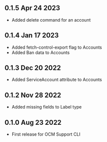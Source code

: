 
## 0.1.5 Apr 24 2023
- Added delete command for an account

## 0.1.4 Jan 17 2023
- Added fetch-control-export flag to Accounts
- Added Ban data to Accounts


## 0.1.3 Dec 20 2022
- Added ServiceAccount attribute to Accounts


## 0.1.2 Nov 28 2022

- Added missing fields to Label type 


## 0.1.0 Aug 23 2022

- First release for OCM Support CLI
